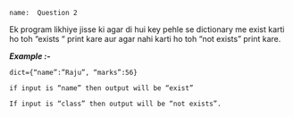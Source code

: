 ```ngMeta
name:  Question 2

```

Ek program likhiye jisse ki agar di hui key pehle se dictionary me exist karti ho toh  “exists “ print kare aur agar nahi karti ho toh “not exists” print kare.



***Example :-***

```
dict={“name”:”Raju”, “marks”:56}
 ```

```
if input is “name” then output will be “exist”

If input is “class” then output will be “not exists”.
 ```

